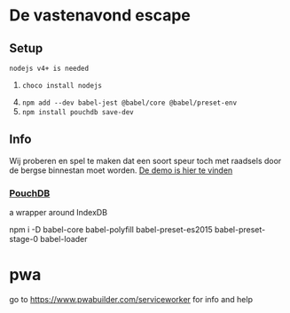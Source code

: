 # De vastenavond escape

## Setup
    nodejs v4+ is needed 
1. `choco install nodejs` 
<!-- 2. `npm install -g typescript` -->
<!-- 3. `npm i jest @types/jest ts-jest -D` -->
4. `npm add --dev babel-jest @babel/core @babel/preset-env`
6. `npm install pouchdb save-dev`


## Info

Wij  proberen en spel te maken dat een soort speur toch met raadsels door de bergse binnestan moet worden.
[De demo is hier te vinden](https://vastenavondescape.netlify.com/)

### [PouchDB](https://pouchdb.com/learn.html)

a wrapper around IndexDB 


npm i -D babel-core babel-polyfill babel-preset-es2015 babel-preset-stage-0 babel-loader

# pwa 

go to https://www.pwabuilder.com/serviceworker for info and help 